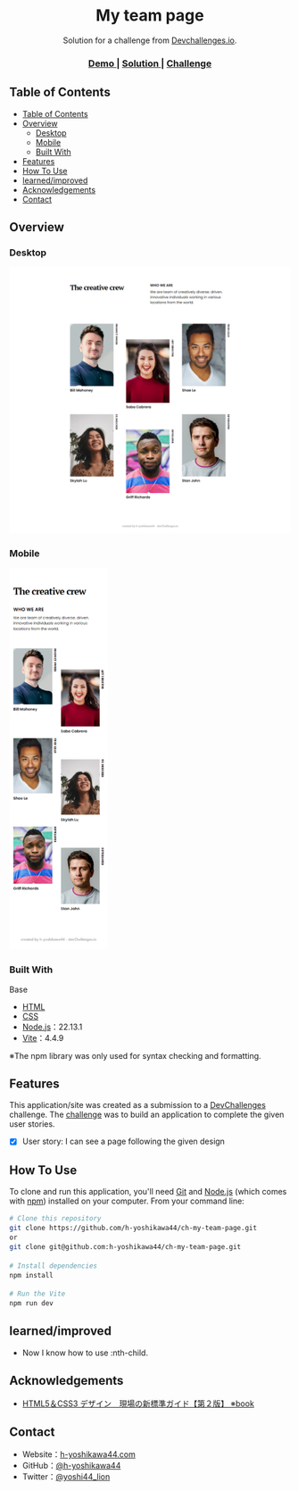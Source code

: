 <!-- Please update value in the {}  -->

<h1 align="center">My team page</h1>

<div align="center">
   Solution for a challenge from  <a href="https://legacy.devchallenges.io" target="_blank">Devchallenges.io</a>.
</div>

<div align="center">
  <h3>
    <a href="https://h-yoshikawa44.github.io/ch-my-team-page/">
      Demo
    </a>
    <span> | </span>
    <a href="http://legacy.devchallenges.io/solutions/o1EB8NhO6xuVPuJWPY2m">
      Solution
    </a>
    <span> | </span>
    <a href="http://legacy.devchallenges.io/challenges/hhmesazsqgKXrTkYkt0U">
      Challenge
    </a>
  </h3>
</div>

<!-- TABLE OF CONTENTS -->

## Table of Contents

- [Table of Contents](#table-of-contents)
- [Overview](#overview)
  - [Desktop](#desktop)
  - [Mobile](#mobile)
  - [Built With](#built-with)
- [Features](#features)
- [How To Use](#how-to-use)
- [learned/improved](#learnedimproved)
- [Acknowledgements](#acknowledgements)
- [Contact](#contact)

<!-- OVERVIEW -->

## Overview

### Desktop

![overview - desktop](/screenshots/desktop.png)

### Mobile

<img src="/screenshots/mobile.png" alt="overview - mobile" width="35%">

### Built With

<!-- This section should list any major frameworks that you built your project using. Here are a few examples.-->

Base

- [HTML](https://developer.mozilla.org/ja/docs/Web/HTML)
- [CSS](https://developer.mozilla.org/ja/docs/Web/CSS)
- [Node.js](https://nodejs.org/)：22.13.1
- [Vite](https://ja.vitejs.dev/)：4.4.9

※The npm library was only used for syntax checking and formatting.

## Features

<!-- List the features of your application or follow the template. Don't share the figma file here :) -->

This application/site was created as a submission to a [DevChallenges](http://legacy.devchallenges.io/challenges) challenge. The [challenge](http://legacy.devchallenges.io/challenges/hhmesazsqgKXrTkYkt0U) was to build an application to complete the given user stories.

- [x] User story: I can see a page following the given design

## How To Use

<!-- Example: -->

To clone and run this application, you'll need [Git](https://git-scm.com) and [Node.js](https://nodejs.org/en/download/) (which comes with [npm](https://www.npmjs.com/)) installed on your computer. From your command line:

```bash
# Clone this repository
git clone https://github.com/h-yoshikawa44/ch-my-team-page.git
or
git clone git@github.com:h-yoshikawa44/ch-my-team-page.git

# Install dependencies
npm install

# Run the Vite
npm run dev
```

## learned/improved

- Now I know how to use :nth-child.

## Acknowledgements

<!-- This section should list any articles or add-ons/plugins that helps you to complete the project. This is optional but it will help you in the future. For exmpale -->

- [HTML5＆CSS3 デザイン　現場の新標準ガイド【第２版】 ※book](https://book.mynavi.jp/ec/products/detail/id=117364)

## Contact

- Website：[h-yoshikawa44.com](https://h-yoshikawa44.com)
- GitHub：[@h-yoshikawa44](https://github.com/h-yoshikawa44)
- Twitter：[@yoshi44_lion](https://twitter.com/yoshi44_lion)
